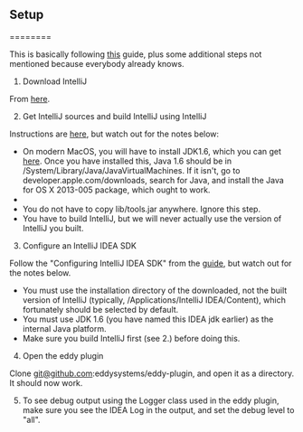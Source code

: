 ## Setup
========

This is basically following [this](http://confluence.jetbrains.com/display/IDEADEV/Getting+Started+with+Plugin+Development#GettingStartedwithPluginDevelopment-anchor2) guide, plus some additional steps not mentioned because everybody already knows.

1. Download IntelliJ

From [here](https://www.jetbrains.com/idea/download/).

2. Get IntelliJ sources and build IntelliJ using IntelliJ

Instructions are [here](http://www.jetbrains.org/pages/viewpage.action?pageId=983225), but watch out for the notes below:

* On modern MacOS, you will have to install JDK1.6, which you can get [here](http://support.apple.com/kb/DL1572). Once you have installed this, Java 1.6 should be in /System/Library/Java/JavaVirtualMachines. If it isn't, go to developer.apple.com/downloads, search for Java, and install the Java for OS X 2013-005 package, which ought to work.
*
* You do not have to copy lib/tools.jar anywhere. Ignore this step.
* You have to build IntelliJ, but we will never actually use the version of IntelliJ you built.

3. Configure an IntelliJ IDEA SDK

Follow the "Configuring IntelliJ IDEA SDK" from the [guide](http://www.jetbrains.org/pages/viewpage.action?pageId=983225), but watch out for the notes below.

* You must use the installation directory of the downloaded, not the built version of IntelliJ (typically, /Applications/IntelliJ IDEA/Content), which fortunately should be selected by default.
* You must use JDK 1.6 (you have named this IDEA jdk earlier) as the internal Java platform.
* Make sure you build IntelliJ first (see 2.) before doing this.

4. Open the eddy plugin

Clone git@github.com:eddysystems/eddy-plugin, and open it as a directory. It should now work.

5. To see debug output using the Logger class used in the eddy plugin, make sure you see the IDEA Log in the output, and set the debug level to "all".

